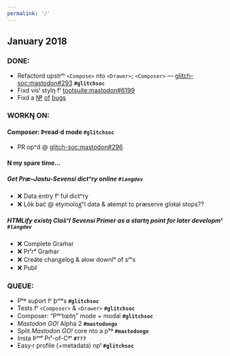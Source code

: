```yaml
---
permalink: '/'
---
```


##  January 2018

###  DONE:

- Refactord upstrᵐ `<Compose>` nto `<Drawer>`; `<Composer>` — [glitch-soc:mastodon#293](https://github.com/glitch-soc/mastodon/pull/293) __`#glitchsoc`__
- Fixd visˡ stylŋ fʳ [tootsuite:mastodon#6199](https://github.com/tootsuite/mastodon/pull/6199)
- Fixd a [№](https://github.com/glitch-soc/mastodon/commit/8bf9d9362a4eeb774d849887c1645b3175d73828) [of](https://github.com/glitch-soc/mastodon/commit/ad10a80a9925c247ef14837d3a14ff7e7375f001) [bugs](https://github.com/glitch-soc/mastodon/commit/6932b464e6952a9d29787a140a026dce724bfb59)

###  WORKŊ ON:

####  Composer: Þread·d mode __`#glitchsoc`__
- PR opⁿd @ [glitch-soc:mastodon#296](https://github.com/glitch-soc/mastodon/pull/296)

####  N my spare time…

#####  Get Præ–Jastu-Sevensi dictⁿry online __`#langdev`__
- ❌ Data entry fʳ fuɫ dictⁿry
- ❌ Lõk bac̃ @ etymoloᵹᶜl data & aᵵempt to præserve gloᵵal stops??

#####  HTMLify existŋ Clas̃ᶜl Sevensi Primer as a startŋ point for later developmᵗ __`#langdev`__
- ❌ Complete Gram̃ar
- ❌ Prᶠrᵈ Gram̃ar
- ❌ Creäte chanᵹelog & aɫow downlᵈ of sʳᶜs
- ❌ Publᶴ

###  QUEUE:

- Pᵏᵍ sup̃ort fʳ þᵐᵉs __`#glitchsoc`__
- Tests fʳ `<Composer>` & `<Drawer>` __`#glitchsoc`__
- Composer: “Pʷʳtꝏtŋ” mode + modal __`#glitchsoc`__
- _Mastodon GO!_ Alpha 2 __`#mastodongo`__
- Split _Mastodon GO!_ core nto a pᵏᵍ __`#mastodongo`__
- Insta Þᵐᵉ Prᶠ-of-Cᵖᵗ __`#???`__
- Easy·r profile (+metadata) npᵗ __`#glitchsoc`__

